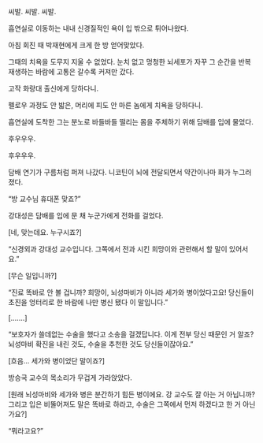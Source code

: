 씨발. 씨발. 씨발.

흡연실로 이동하는 내내 신경질적인 욕이 입 밖으로 튀어나왔다.

아침 회진 때 박재현에게 크게 한 방 얻어맞았다.

그때의 치욕을 도무지 지울 수 없었다. 눈치 없고 멍청한 뇌세포가 자꾸 그 순간을 반복 재생하는 바람에 고통은 갈수록 커져만 갔다.

고작 화랑대 출신에게 당하다니.

펠로우 과정도 안 밟은, 머리에 피도 안 마른 놈에게 치욕을 당하다니.

흡연실에 도착한 그는 분노로 바들바들 떨리는 몸을 주체하기 위해 담배를 입에 물었다.

후우우우.

후우우우.

담배 연기가 구름처럼 퍼져 나갔다. 니코틴이 뇌에 전달되면서 약간이나마 화가 누그러졌다.

“방 교수님 휴대폰 맞죠?”

강대성은 담배를 입에 문 채 누군가에게 전화를 걸었다.

[네, 맞는데요. 누구시죠?]

“신경외과 강대성 교수입니다. 그쪽에서 전과 시킨 희망이와 관련해서 할 말이 있어서요.”

[무슨 일입니까?]

“진료 똑바로 안 볼 겁니까? 희망이, 뇌성마비가 아니라 세가와 병이었다고요! 당신들이 초진을 엉터리로 한 바람에 나만 병신 됐다 이 말입니다.”

[…….]

“보호자가 쓸데없는 수술을 했다고 소송을 걸겠답니다. 이게 전부 당신 때문인 거 알죠? 뇌성마비 확진을 내린 것도, 수술을 추천한 것도 당신들이잖아요.”

[흐음… 세가와 병이었단 말이죠?]

방승국 교수의 목소리가 무겁게 가라앉았다.

[원래 뇌성마비와 세가와 병은 분간하기 힘든 병이에요. 강 교수도 잘 아는 거 아닙니까? 그리고 입은 비뚤어져도 말은 똑바로 하라고, 수술은 그쪽에서 먼저 하겠다고 한 거 아닌가요?]

“뭐라고요?”